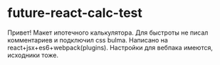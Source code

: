 # future-react-calc-test

Привет! Макет ипотечного калькулятора. Для быстроты не писал комментариев и подключил css bulma.
Написано на react+jsx+es6+webpack(plugins).
Настройки для вебпака имеются, исходники тоже.
